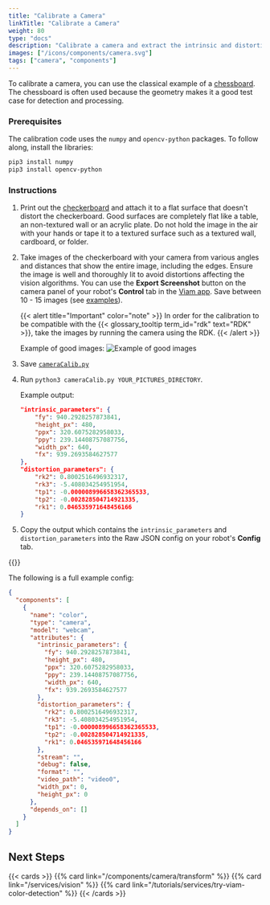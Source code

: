 ```yaml
---
title: "Calibrate a Camera"
linkTitle: "Calibrate a Camera"
weight: 80
type: "docs"
description: "Calibrate a camera and extract the intrinsic and distortion parameters."
images: ["/icons/components/camera.svg"]
tags: ["camera", "components"]
---
```


To calibrate a camera, you can use the classical example of a [chessboard](https://en.wikipedia.org/wiki/Chessboard_detection).
The chessboard is often used because the geometry makes it a good test case for detection and processing.

### Prerequisites

The calibration code uses the `numpy` and `opencv-python` packages.
To follow along, install the libraries:

```sh {id="terminal-prompt" class="command-line" data-prompt="$"}
pip3 install numpy
pip3 install opencv-python
```

### Instructions

1. Print out the [checkerboard](https://github.com/viam-labs/camera-calibration/blob/main/Checkerboard-A4-25mm-8x6.pdf) and attach it to a flat surface that doesn't distort the checkerboard.
   Good surfaces are completely flat like a table, an non-textured wall or an acrylic plate.
   Do not hold the image in the air with your hands or tape it to a textured surface such as a textured wall, cardboard, or folder.
2. Take images of the checkerboard with your camera from various angles and distances that show the entire image, including the edges.
   Ensure the image is well and thoroughly lit to avoid distortions affecting the vision algorithms.
   You can use the **Export Screenshot** button on the camera panel of your robot's **Control** tab in the [Viam app](https://app.viam.com).
   Save between 10 - 15 images (see [examples](https://github.com/viam-labs/camera-calibration#example-images)).

   {{< alert title="Important" color="note" >}}
   In order for the calibration to be compatible with the {{< glossary_tooltip term_id="rdk" text="RDK" >}}, take the images by running the camera using the RDK.
   {{< /alert >}}

   Example of good images:
   ![Example of good images](/components/camera/calibrate/ExampleImages.png)

3. Save [`cameraCalib.py`](https://github.com/viam-labs/camera-calibration/blob/main/cameraCalib.py)
4. Run `python3 cameraCalib.py YOUR_PICTURES_DIRECTORY`.

   Example output:

   ```json {class="line-numbers linkable-line-numbers"}
   "intrinsic_parameters": {
       "fy": 940.2928257873841,
       "height_px": 480,
       "ppx": 320.6075282958033,
       "ppy": 239.14408757087756,
       "width_px": 640,
       "fx": 939.2693584627577
   },
   "distortion_parameters": {
       "rk2": 0.8002516496932317,
       "rk3": -5.408034254951954,
       "tp1": -0.000008996658362365533,
       "tp2": -0.002828504714921335,
       "rk1": 0.046535971648456166
   }
   ```

5. Copy the output which contains the `intrinsic_parameters` and `distortion_parameters` into the Raw JSON config on your robot's **Config** tab.

{{<imgproc src="/components/camera/camera_tutorial_copy_paste.png" resize="800x" declaredimensions=true alt="Config tab with configuration snippet highlighted">}}

The following is a full example config:

```json {class="line-numbers linkable-line-numbers"}
{
  "components": [
    {
      "name": "color",
      "type": "camera",
      "model": "webcam",
      "attributes": {
        "intrinsic_parameters": {
          "fy": 940.2928257873841,
          "height_px": 480,
          "ppx": 320.6075282958033,
          "ppy": 239.14408757087756,
          "width_px": 640,
          "fx": 939.2693584627577
        },
        "distortion_parameters": {
          "rk2": 0.8002516496932317,
          "rk3": -5.408034254951954,
          "tp1": -0.000008996658362365533,
          "tp2": -0.002828504714921335,
          "rk1": 0.046535971648456166
        },
        "stream": "",
        "debug": false,
        "format": "",
        "video_path": "video0",
        "width_px": 0,
        "height_px": 0
      },
      "depends_on": []
    }
  ]
}
```

## Next Steps

{{< cards >}}
  {{% card link="/components/camera/transform" %}}
  {{% card link="/services/vision" %}}
  {{% card link="/tutorials/services/try-viam-color-detection" %}}
{{< /cards >}}

